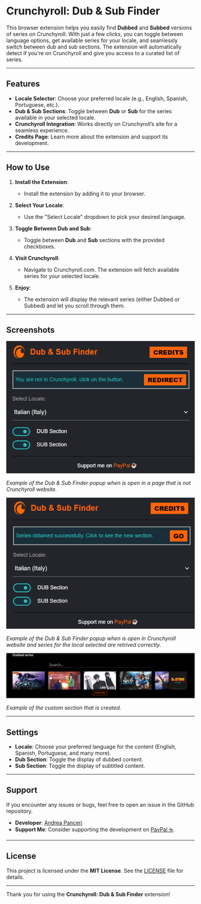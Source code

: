 # Crunchyroll: Dub & Sub Finder

This browser extension helps you easily find **Dubbed** and **Subbed** versions of series on Crunchyroll. With just a few clicks, you can toggle between language options, get available series for your locale, and seamlessly switch between dub and sub sections. The extension will automatically detect if you're on Crunchyroll and give you access to a curated list of series.

---

## Features

- **Locale Selector**: Choose your preferred locale (e.g., English, Spanish, Portuguese, etc.).
- **Dub & Sub Sections**: Toggle between **Dub** or **Sub** for the series available in your selected locale.
- **Crunchyroll Integration**: Works directly on Crunchyroll’s site for a seamless experience.
- **Credits Page**: Learn more about the extension and support its development.

---

## How to Use

1. **Install the Extension**: 
    - Install the extension by adding it to your browser.
  
2. **Select Your Locale**: 
    - Use the "Select Locale" dropdown to pick your desired language.
  
3. **Toggle Between Dub and Sub**:
    - Toggle between **Dub** and **Sub** sections with the provided checkboxes.
  
4. **Visit Crunchyroll**:
    - Navigate to Crunchyroll.com. The extension will fetch available series for your selected locale.
  
5. **Enjoy**:
    - The extension will display the relevant series (either Dubbed or Subbed) and let you scroll through them.

---

## Screenshots

![Dub & Sub Finder](./images/redirect.png)

*Example of the Dub & Sub Finder popup when is open in a page that is not Crunchyroll website.*

![Dub & Sub Finder](./images/success.png)

*Example of the Dub & Sub Finder popup when is open in Crunchyroll website and series for the local selected are retrived correctly.*

![Dub & Sub Finder](./images/section.png)

*Example of the custom section that is created.*

---

## Settings

- **Locale**: Choose your preferred language for the content (English, Spanish, Portuguese, and many more).
- **Dub Section**: Toggle the display of dubbed content.
- **Sub Section**: Toggle the display of subtitled content.

---

## Support

If you encounter any issues or bugs, feel free to open an issue in the GitHub repository.

- **Developer**: [Andrea Panceri](https://github.com/Pancio-code)
- **Support Me**: Consider supporting the development on [PayPal ☕](https://paypal.me/andreapanceri?country.x=IT&locale.x=it_IT).

---

## License

This project is licensed under the **MIT License**. See the [LICENSE](LICENSE) file for details.

---

Thank you for using the **Crunchyroll: Dub & Sub Finder** extension!
